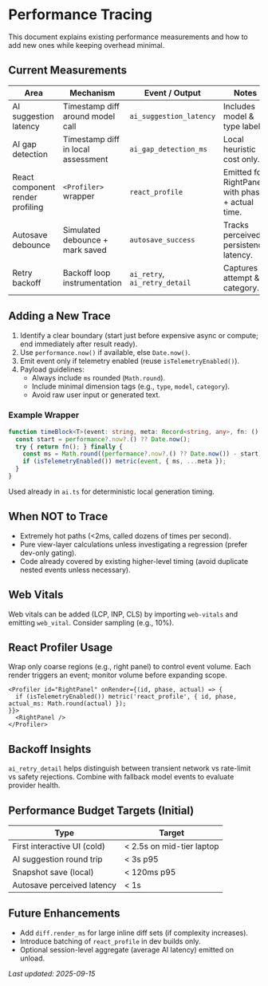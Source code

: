 # Performance Tracing

This document explains existing performance measurements and how to add new ones while keeping overhead minimal.

## Current Measurements
| Area | Mechanism | Event / Output | Notes |
|------|-----------|----------------|-------|
| AI suggestion latency | Timestamp diff around model call | `ai_suggestion_latency` | Includes model & type labels. |
| AI gap detection | Timestamp diff in local assessment | `ai_gap_detection_ms` | Local heuristic cost only. |
| React component render profiling | `<Profiler>` wrapper | `react_profile` | Emitted for RightPanel with phase + actual time. |
| Autosave debounce | Simulated debounce + mark saved | `autosave_success` | Tracks perceived persistence latency. |
| Retry backoff | Backoff loop instrumentation | `ai_retry`, `ai_retry_detail` | Captures attempt & category. |

## Adding a New Trace
1. Identify a clear boundary (start just before expensive async or compute; end immediately after result ready).
2. Use `performance.now()` if available, else `Date.now()`.
3. Emit event only if telemetry enabled (reuse `isTelemetryEnabled()`).
4. Payload guidelines:
   - Always include `ms` rounded (`Math.round`).
   - Include minimal dimension tags (e.g., `type`, `model`, `category`).
   - Avoid raw user input or generated text.

### Example Wrapper
```ts
function timeBlock<T>(event: string, meta: Record<string, any>, fn: () => T): T {
  const start = performance?.now?.() ?? Date.now();
  try { return fn(); } finally {
    const ms = Math.round((performance?.now?.() ?? Date.now()) - start);
    if (isTelemetryEnabled()) metric(event, { ms, ...meta });
  }
}
```
Used already in `ai.ts` for deterministic local generation timing.

## When NOT to Trace
- Extremely hot paths (<2ms, called dozens of times per second).
- Pure view-layer calculations unless investigating a regression (prefer dev-only gating).
- Code already covered by existing higher-level timing (avoid duplicate nested events unless necessary).

## Web Vitals
Web vitals can be added (LCP, INP, CLS) by importing `web-vitals` and emitting `web_vital`. Consider sampling (e.g., 10%).

## React Profiler Usage
Wrap only coarse regions (e.g., right panel) to control event volume. Each render triggers an event; monitor volume before expanding scope.

```tsx
<Profiler id="RightPanel" onRender={(id, phase, actual) => {
  if (isTelemetryEnabled()) metric('react_profile', { id, phase, actual_ms: Math.round(actual) });
}}>
  <RightPanel />
</Profiler>
```

## Backoff Insights
`ai_retry_detail` helps distinguish between transient network vs rate-limit vs safety rejections. Combine with fallback model events to evaluate provider health.

## Performance Budget Targets (Initial)
| Type | Target |
|------|--------|
| First interactive UI (cold) | < 2.5s on mid-tier laptop |
| AI suggestion round trip | < 3s p95 |
| Snapshot save (local) | < 120ms p95 |
| Autosave perceived latency | < 1s |

## Future Enhancements
- Add `diff.render_ms` for large inline diff sets (if complexity increases).
- Introduce batching of `react_profile` in dev builds only.
- Optional session-level aggregate (average AI latency) emitted on unload.

_Last updated: 2025-09-15_
